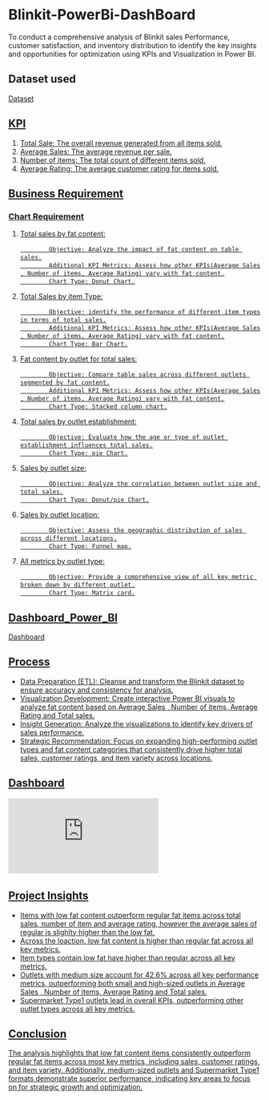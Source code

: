 # Blinkit-PowerBi-DashBoard
To conduct a comprehensive analysis of Blinkit sales Performance, customer satisfaction, and inventory distribution to identify the key insights and opportunities for optimization using KPIs and Visualization in Power BI.

## Dataset used
<a href="https://github.com/Aaaannuu/Blinkit-PowerBi-DashBoard/blob/main/BlinkIT%20Grocery%20Data.xlsx"> Dataset

## KPI
1. Total Sale: The overall revenue generated from all items sold.
2. Average Sales: The average revenue per sale.
3. Number of items: The total count of different items sold.
4. Average Rating: The average customer rating for items sold.

## Business Requirement 
### Chart Requirement
1. Total sales by fat content:
   
               Objective: Analyze the impact of fat content on table sales.
               Additional KPI Metrics: Assess how other KPIs(Average Sales , Number of items, Average Rating) vary with fat content.
               Chart Type: Donut Chart.
   
2. Total Sales by item Type:
   
               Objective: identify the performance of different item types in terms of total sales.
               Additional KPI Metrics: Assess how other KPIs(Average Sales , Number of items, Average Rating) vary with fat content.
               Chart Type: Bar Chart.
   
3. Fat content by outlet for total sales:
   
               Objective: Compare table sales across different outlets segmented by fat content.
               Additional KPI Metrics: Assess how other KPIs(Average Sales , Number of items, Average Rating) vary with fat content.
               Chart Type: Stacked column chart.
   
4. Total sales by outlet establishment:
   
               Objective: Evaluate how the age or type of outlet establishment influences total sales.
               Chart Type: pie Chart.
   
5. Sales by outlet size:
    
               Objective: Analyze the correlation between outlet size and total sales.
               Chart Type: Donut/pie Chart.
   
6. Sales by outlet location:
    
               Objective: Assess the geographic distribution of sales across different locations.
               Chart Type: Funnel map.
    
7. All metrics by outlet type:
    
               Objective: Provide a comprehensive view of all key metric broken down by different outlet.
               Chart Type: Matrix card.

## Dashboard_Power_BI
<a href="https://github.com/Aaaannuu/Blinkit-PowerBi-DashBoard/blob/main/BLINKIT.pdf"> Dashboard

## Process
- Data Preparation (ETL): Cleanse and transform the Blinkit dataset to ensure accuracy and consistency for analysis.
- Visualization Development: Create interactive Power BI visuals to analyze fat content based on Average Sales , Number of items, Average Rating and Total sales.
- Insight Generation: Analyze the visualizations to identify key drivers of sales performance.
- Strategic Recommendation: Focus on expanding high-performing outlet types and fat content categories that consistently drive higher total sales, customer ratings, and item variety across locations.

## Dashboard
![blinkit.png](https://github.com/Aaaannuu/Blinkit-PowerBi-DashBoard/blob/main/BLINKIT.pdf)

## Project Insights
- Items with low fat content outperform regular fat items across total sales, number of item and average rating, however the average sales of regular is slighlty higher than the low fat.
- Across the loaction, low fat content is higher than regular fat across all key metrics.
- Item types contain low fat have higher than regular across all key metrics.
- Outlets with medium size account for 42.6% across all key performance metrics, outperforming both small and high-sized outlets in Average Sales , Number of items, Average Rating and Total sales.
- Supermarket Type1 outlets lead in overall KPIs, outperforming other outlet types across all key metrics.

## Conclusion
The analysis highlights that low fat content items consistently outperform regular fat items across most key metrics, including sales, customer ratings, and item variety. Additionally, medium-sized outlets and Supermarket Type1 formats demonstrate superior performance, indicating key areas to focus on for strategic growth and optimization.
